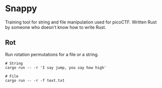 # Snappy
Training tool for string and file manipulation used for picoCTF. Written Rust by someone who doesn't know how to write Rust.

## Rot
Run rotation permutations for a file or a string.

```
# String
cargo run -- -r 'I say jump, you say how high'

# File
cargo run -- -r -f text.txt
```

